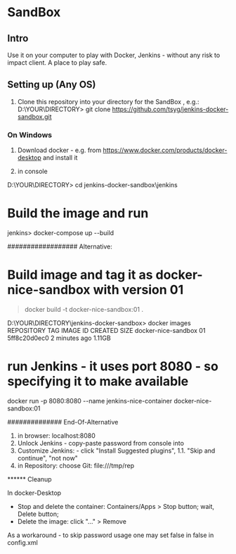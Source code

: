 
# SandBox

## Intro

Use it on your computer to play with Docker, Jenkins - without any risk to impact client. A place to play safe.


## Setting up (Any OS)

1. Clone this repository into your directory for the SandBox , e.g.:
D:\YOUR\DIRECTORY> git clone https://github.com/tsyg/jenkins-docker-sandbox.git

### On Windows

1. Download docker - e.g. from https://www.docker.com/products/docker-desktop  and install it

1. in console 

D:\YOUR\DIRECTORY> cd jenkins-docker-sandbox\jenkins


# Build the image and run 
jenkins> docker-compose up --build

##################  Alternative:

# Build image and tag it as docker-nice-sandbox with version 01

> docker build -t docker-nice-sandbox:01 .
 

D:\YOUR\DIRECTORY\jenkins-docker-sandbox> docker images
REPOSITORY            TAG       IMAGE ID       CREATED         SIZE
docker-nice-sandbox   01        5ff8c20d0ec0   2 minutes ago   1.11GB




# run Jenkins - it uses port 8080 - so specifying it to make available

docker run -p 8080:8080 --name jenkins-nice-container docker-nice-sandbox:01
 
############## End-Of-Alternative 
 

1. in browser: localhost:8080 
1. Unlock Jenkins - copy-paste password from console into
1. Customize Jenkins: - click "Install Suggested plugins", 
1.1. "Skip and continue", "not now"
1. in Repository: choose Git: file:///tmp/rep




******  Cleanup

In docker-Desktop
 - Stop and delete the container: Containers/Apps > Stop button;  wait, Delete button; 
 - Delete the image:    click "..." > Remove
 
 
 As a workaround - to skip password usage one may set false in 
 <useSecurity>false</useSecurity> in config.xml  
